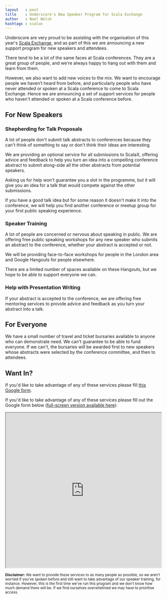 ```yaml
---
layout   : post
title    : Underscore's New Speaker Program for Scala Exchange
author   : Noel Welsh
hashtags : scalax
---
```


Underscore are very proud to be assisting with the organisation of this year's [Scala Exchange](https://skillsmatter.com/conferences/1948-scala-exchange-2014), and as part of this we are announcing a new support program for new speakers and attendees.

There tend to be a lot of the same faces at Scala conferences. They are a great group of people, and we're always happy to hang out with them and learn from them.

However, we also want to add new voices to the mix. We want to encourage people we haven’t heard from before, and particularly people who have never attended or spoken at a Scala conference to come to Scala Exchange. Hence we are announcing a set of support services for people who haven't attended or spoken at a Scala conference before.

<!-- break -->

## For New Speakers

### Shepherding for Talk Proposals

A lot of people don't submit talk abstracts to conferences because they can't think of something to say or don't think their ideas are interesting.

We are providing an optional service for all submissions to ScalaX, offering advice and feedback to help you turn an idea into a compelling conference abstract to submit along-side all the other abstracts from potential speakers.

Asking us for help won't guarantee you a slot in the programme, but it will give you an idea for a talk that would compete against the other submissions.

If you have a good talk idea but for some reason it doesn't make it into the conference, we will help you find another conference or meetup group for your first public speaking experience.

### Speaker Training

A lot of people are concerned or nervous about speaking in public. We are offering free public speaking workshops for any new speaker who submits an abstract to the conference, whether your abstract is accepted or not.

We will be providing face-to-face workshops for people in the London area and Google Hangouts for people elsewhere.

There are a limited number of spaces available on these Hangouts, but we hope to be able to support everyone we can.

### Help with Presentation Writing

If your abstract is accepted to the conference, we are offering free mentoring services to provide advice and feedback as you turn your abstract into a talk.

## For Everyone

We have a small number of travel and ticket bursaries available to anyone who can demonstrate need. We can't guarantee to be able to fund everyone. If we can't, the bursaries will be awarded first to new speakers whose abstracts were selected by the conference committee, and then to attendees.

## Want In?

<div class="visible-xs">
  <p>If you'd like to take advantage of any of these services please fill <a target="_blank" href="https://docs.google.com/forms/d/1dnYcwqCeqWQ3xr1R5lL9DYgKmt_WAXB5IJBb-NB-cNs/viewform">this Google form</a>.</p>
</div>

<div class="hidden-xs">
  <p>If you'd like to take advantage of any of these services please fill out the Google form below (<a target="_blank" href="https://docs.google.com/forms/d/1dnYcwqCeqWQ3xr1R5lL9DYgKmt_WAXB5IJBb-NB-cNs/viewform">full-screen version available here</a>):</p>

  <iframe width="100%" height="500px" src="https://docs.google.com/forms/d/1dnYcwqCeqWQ3xr1R5lL9DYgKmt_WAXB5IJBb-NB-cNs/viewform"></iframe>
</div>

<p class="text-muted"><small><strong>Disclaimer:</strong> We want to provide these services to as many people as possible, so we aren't worried if you've spoken before and still want to take advantage of our speaker training, for instance. However, this is the first time we've run this program and we don't know how much demand there will be. If we find ourselves overwhelmed we may have to prioritise access.</small></p>
